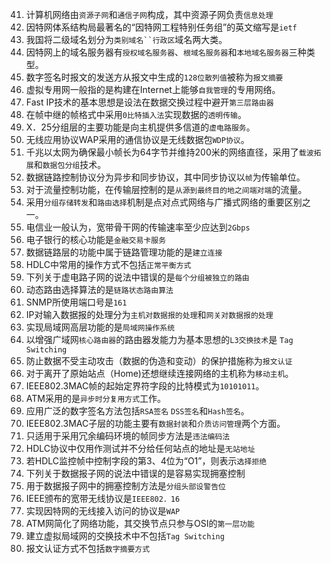 41. 计算机网络由`资源子网`和`通信子网`构成，其中资源子网负责`信息处理`
42. 因特网体系结构局最著名的“因特网工程特别任务组”的英文缩写是`ietf`
43. 我国将二级域名划分为`类别域名``行政区`域名两大类。
44. 因特网上的域名服务器有`授权域名服务器`、`根域名服务器`和`本地域名服务器`三种类型。
45. 数字签名时报文的发送方从报文中生成的`128位散列值`被称为`报文摘要`
46. 虚拟专用网一般指的是构建在Internet上能够`自我管理`的专用网络。
47. Fast IP技术的基本思想是设法在数据交换过程中避开`第三层路由器`
48. 在帧中继的帧格式中采用`0比特插入法`实现数据的`透明传输`。
49. X．25分组层的主要功能是向主机提供多信道的`虚电路服务`。
50. 无线应用协议WAP采用的通信协议是无线数据包`WDP协议`。
51. 千兆以太网为确保最小帧长为64字节并维持200米的网络直径，采用了`载波拓展`和`数据包分组`技术。    
52. 数据链路控制协议分为异步和同步协议，其中同步协议以`帧`为传输单位。
53. 对于流量控制功能，在传输层控制的是`从源到最终目的地之间端对端`的流量。
54. 采用`分组存储转发`和`路由选择`机制是点对点式网络与广播式网络的重要区别之一。
55. 电信业一般认为，宽带骨干网的传输速率至少应达到`2Gbps`
56. 电子银行的核心功能是`金融交易卡服务`
57. 数据链路层的功能中属于链路管理功能的是`建立连接`
58. HDLC中常用的操作方式不包括`正常平衡方式`
59. 下列关于虚电路子网的说法中错误的是`每个分组被独立的路由`
60. 动态路由选择算法的是`链路状态路由算法`
61. SNMP所使用端口号是`161`
62. IP对输入数据报的处理分为`主机对数据报的处理`和`网关对数据报的处理`
63. 实现局域网高层功能的是`局域网操作系统`
64. 以增强广域网`核心路由器`的路由器发能力为基本思想的`L3交换技术`是 `Tag Switching`
65. 防止数据不受主动攻击（数据的伪造和变动）的保护措施称为`报文认证`
66. 对于离开了原始站点（Home)还想继续连接网络的主机称为`移动主机`。
67. IEEE802.3MAC帧的起始定界符字段的比特模式为`10101011`。
68. ATM采用的是`异步时分复用方式`工作。
69. 应用广泛的数字签名方法包括`RSA签名` `DSS签名`和`Hash签名`。
70. IEEE802.3MAC子层的功能主要有`数据封装`和`介质访问管理`两个方面。
71. 只适用于采用冗余编码环境的帧同步方法是`违法编码法`
72. HDLC协议中仅用作测试并不分给任何站点的地址是`无站地址`
73. 若HDLC监控帧中控制字段的第3、4位为“O1”，则表示`选择拒绝`
74. 下列关于数据报子网的说法中错误的是容易实现拥塞控制 
75. 用于数据报子网中的拥塞控制方法是`分组头部设警告位`
76. IEEE颁布的宽带无线协议是`IEEE802．16`
77. 实现因特网的无线接入访问的协议是`WAP `
78. ATM网简化了网络功能，其交换节点只参与OSI的`第一层功能`   
79. 建立虚拟局域网的交换技术中不包括`Tag Switching`
80. 报文认证方式不包括`数字摘要方式`